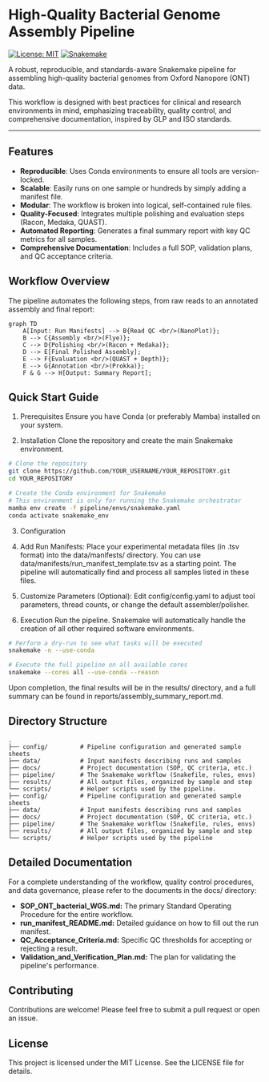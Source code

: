 # High-Quality Bacterial Genome Assembly Pipeline

[![License: MIT](https://img.shields.io/badge/License-MIT-yellow.svg)](https://opensource.org/licenses/MIT)
[![Snakemake](https://img.shields.io/badge/snakemake-≥7.0-brightgreen.svg)](https://snakemake.github.io)


A robust, reproducible, and standards-aware Snakemake pipeline for assembling high-quality bacterial genomes from Oxford Nanopore (ONT) data.

This workflow is designed with best practices for clinical and research environments in mind, emphasizing traceability, quality control, and comprehensive documentation, inspired by GLP and ISO standards.

---

## Features

- **Reproducible**: Uses Conda environments to ensure all tools are version-locked.
- **Scalable**: Easily runs on one sample or hundreds by simply adding a manifest file.
- **Modular**: The workflow is broken into logical, self-contained rule files.
- **Quality-Focused**: Integrates multiple polishing and evaluation steps (Racon, Medaka, QUAST).
- **Automated Reporting**: Generates a final summary report with key QC metrics for all samples.
- **Comprehensive Documentation**: Includes a full SOP, validation plans, and QC acceptance criteria.

## Workflow Overview

The pipeline automates the following steps, from raw reads to an annotated assembly and final report:

```mermaid
graph TD
    A[Input: Run Manifests] --> B{Read QC <br/>(NanoPlot)};
    B --> C{Assembly <br/>(Flye)};
    C --> D{Polishing <br/>(Racon + Medaka)};
    D --> E[Final Polished Assembly];
    E --> F{Evaluation <br/>(QUAST + Depth)};
    E --> G{Annotation <br/>(Prokka)};
    F & G --> H[Output: Summary Report];
```

## Quick Start Guide
1. Prerequisites
Ensure you have Conda (or preferably Mamba) installed on your system.

2. Installation
Clone the repository and create the main Snakemake environment.

```bash
# Clone the repository
git clone https://github.com/YOUR_USERNAME/YOUR_REPOSITORY.git
cd YOUR_REPOSITORY

# Create the Conda environment for Snakemake
# This environment is only for running the Snakemake orchestrator
mamba env create -f pipeline/envs/snakemake.yaml
conda activate snakemake_env
```

3. Configuration
 1. Add Run Manifests: Place your experimental metadata files (in .tsv format) into the data/manifests/ directory. You can use data/manifests/run_manifest_template.tsv as a starting point. The pipeline will automatically find and process all samples listed in these files.

 2. Customize Parameters (Optional): Edit config/config.yaml to adjust tool parameters, thread counts, or change the default assembler/polisher.

4. Execution
Run the pipeline. Snakemake will automatically handle the creation of all other required software environments.

```bash
# Perform a dry-run to see what tasks will be executed
snakemake -n --use-conda

# Execute the full pipeline on all available cores
snakemake --cores all --use-conda --reason
```
Upon completion, the final results will be in the results/ directory, and a full summary can be found in reports/assembly_summary_report.md.

## Directory Structure

```
.
├── config/         # Pipeline configuration and generated sample sheets
├── data/           # Input manifests describing runs and samples
├── docs/           # Project documentation (SOP, QC criteria, etc.)
├── pipeline/       # The Snakemake workflow (Snakefile, rules, envs)
├── results/        # All output files, organized by sample and step
└── scripts/        # Helper scripts used by the pipeline.
├── config/         # Pipeline configuration and generated sample sheets
├── data/           # Input manifests describing runs and samples
├── docs/           # Project documentation (SOP, QC criteria, etc.)
├── pipeline/       # The Snakemake workflow (Snakefile, rules, envs)
├── results/        # All output files, organized by sample and step
└── scripts/        # Helper scripts used by the pipeline

```

## Detailed Documentation

For a complete understanding of the workflow, quality control procedures, and data governance, please refer to the documents in the docs/ directory:

- **SOP_ONT_bacterial_WGS.md:** The primary Standard Operating Procedure for the entire workflow.
- **run_manifest_README.md:** Detailed guidance on how to fill out the run manifest.
- **QC_Acceptance_Criteria.md:** Specific QC thresholds for accepting or rejecting a result.
- **Validation_and_Verification_Plan.md:** The plan for validating the pipeline's performance.

## Contributing

Contributions are welcome! Please feel free to submit a pull request or open an issue.

## License
This project is licensed under the MIT License. See the LICENSE file for details.

